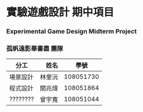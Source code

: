 # 實驗遊戲設計 期中項目
### Experimental Game Design Midterm Project

### 孤帆遠影畢書盡 團隊

| 分工       |    姓名   |    學號       |
| --------   |   -----:  |    :----:     |
| 場景設計   |  林奎沅   |   108051730   |
| 程式設計   |  關兆煒   |   108051864   |
| ????????   |  曾宇寬   |   108051044   |
